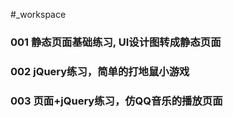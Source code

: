 #_workspace

###  001 静态页面基础练习, UI设计图转成静态页面
###  002 jQuery练习，简单的打地鼠小游戏
###  003 页面+jQuery练习，仿QQ音乐的播放页面
